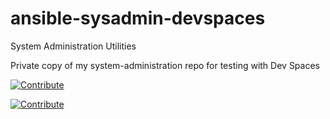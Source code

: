 # ansible-sysadmin-devspaces

System Administration Utilities

Private copy of my system-administration repo for testing with Dev Spaces


[![Contribute](https://www.eclipse.org/che/contribute.svg)](https://devspaces.apps.sno1.keyvan.home#https://github.com/scdaniels/ansible-sysadmin-devspaces)


[![Contribute](https://www.eclipse.org/che/contribute.svg)](https://devspaces.apps.cluster-nhdnf.nhdnf.sandbox2356.opentlc.com#https://github.com/scdaniels/ansible-sysadmin-devspaces)
